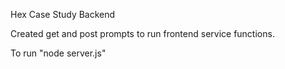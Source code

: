 Hex Case Study Backend

Created get and post prompts to run frontend service functions.

To run "node server.js"
